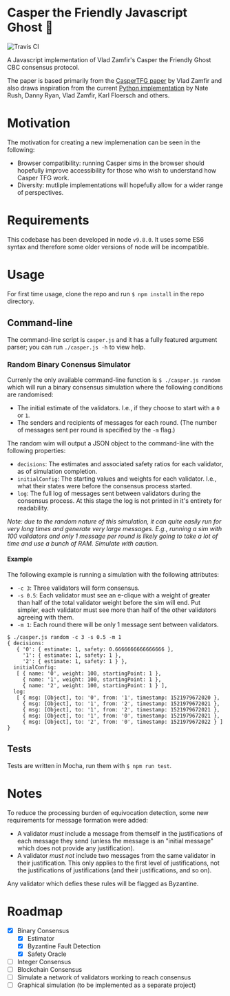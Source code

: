 # Casper the Friendly Javascript Ghost :ghost:

![Travis CI](https://travis-ci.org/sigp/cbc-casper-js.svg?branch=master)

A Javascript implementation of Vlad Zamfir's Casper the Friendly Ghost CBC
consensus protocol.

The paper is based primarily from the [CasperTFG
paper](https://github.com/ethereum/research/tree/master/papers/CasperTFG) by
Vlad Zamfir and also draws inspiration from the current [Python
implementation](https://github.com/ethereum/cbc-casper) by Nate Rush, Danny
Ryan, Vlad Zamfir, Karl Floersch and others.

# Motivation

The motivation for creating a new implemenation can be seen in the following:

- Browser compatibility: running Casper sims in the browser should hopefully
  improve accessibility for those who wish to understand how Casper TFG work.
- Diversity: mutliple implementations will hopefully allow for a wider range of 
  perspectives.

# Requirements

This codebase has been developed in node `v9.8.0`. It uses some 
ES6 syntax and therefore some older versions of node will be incompatible.

# Usage

For first time usage, clone the repo and run `$ npm install` in the repo
directory.

## Command-line

The command-line script is `casper.js` and it has a fully featured argument
parser; you can run `./casper.js -h` to view help.

### Random Binary Conensus Simulator

Currenly the only available command-line function is `$ ./casper.js random`
which will run a binary consensus simulation where the following conditions
are randomised:

 - The initial estimate of the validators. I.e., if they choose to start with a 
   `0` or `1`.
 - The senders and recipients of messages for each round. (The number of messages
   sent per round is specified by the `-m` flag.)
   
The random wim will output a JSON object to the command-line with the following
properties:

 - `decisions`: The estimates and associated safety ratios for each validator,
  as of simulation completion.
 - `initialConfig`: The starting values and weights for each validator. I.e.,
  what their states were before the consensus process started.
 - `log`: The full log of messages sent between validators during the consensus
  process. At this stage the log is not printed in it's entirety for readability.
   
_Note: due to the random nature of this simulation, it can quite easily run for 
very long times and generate very large messages. E.g., running a sim with 100
validators and only 1 message per round is likely going to take a lot of time 
and use a bunch of RAM. Simulate with caution._

#### Example

The following example is running a simulation with the following attributes:

- `-c 3`: Three validators will form consensus.
- `-s 0.5`: Each validator must see an e-clique with a weight of greater than half
  of the total validator weight before the sim will end. Put simpler, each 
  validator must see more than half of the other validators agreeing with them.
- `-m 1`: Each round there will be only 1 message sent between validators.

```
$ ./casper.js random -c 3 -s 0.5 -m 1
{ decisions: 
   { '0': { estimate: 1, safety: 0.6666666666666666 },
     '1': { estimate: 1, safety: 1 },
     '2': { estimate: 1, safety: 1 } },
  initialConfig: 
   [ { name: '0', weight: 100, startingPoint: 1 },
     { name: '1', weight: 100, startingPoint: 1 },
     { name: '2', weight: 100, startingPoint: 1 } ],
  log: 
   [ { msg: [Object], to: '0', from: '1', timestamp: 1521979672020 },
     { msg: [Object], to: '1', from: '2', timestamp: 1521979672021 },
     { msg: [Object], to: '1', from: '2', timestamp: 1521979672021 },
     { msg: [Object], to: '1', from: '0', timestamp: 1521979672021 },
     { msg: [Object], to: '2', from: '0', timestamp: 1521979672022 } ] }
```

## Tests

Tests are written in Mocha, run them with `$ npm run test`.

# Notes

To reduce the processing burden of equivocation detection, some new
requirements for message formation were added:

- A validator _must_ include a message from themself in the justifications
  of each message they send (unless the message is an "initial message" which
  does not provide any justification).
- A validator _must not_ include two messages from the same validator in their
  justification. This only applies to the first level of justifications, not
  the justifications of justifications (and their justifications, and so on).

Any validator which defies these rules will be flagged as Byzantine.

# Roadmap

- [x] Binary Consensus
  - [x] Estimator
  - [x] Byzantine Fault Detection
  - [x] Safety Oracle
- [ ] Integer Consensus
- [ ] Blockchain Consensus
- [ ] Simulate a network of validators working to reach consensus
- [ ] Graphical simulation (to be implemented as a separate project)
